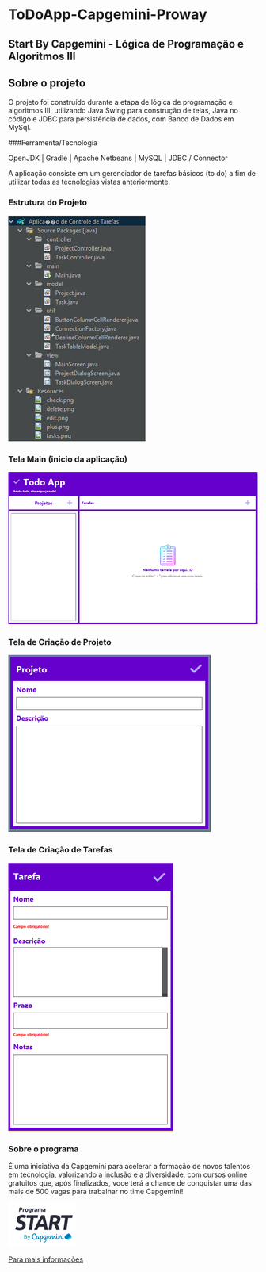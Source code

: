 # ToDoApp-Capgemini-Proway

## Start By Capgemini - Lógica de Programação e Algoritmos III 

## Sobre o projeto

O projeto foi construído durante a etapa de lógica de programação e algoritmos III, utilizando Java Swing para construção de telas, Java no código e JDBC para persistência de dados, com Banco de Dados em MySql.

###Ferramenta/Tecnologia

OpenJDK | Gradle | Apache Netbeans | MySQL | JDBC / Connector 

A aplicação consiste em um gerenciador de tarefas básicos (to do) a fim de utilizar todas as tecnologias vistas anteriormente. 

### Estrutura do Projeto

![image](https://github.com/NelsonKobayashi/ToDoApp-Capgemini-Proway/blob/main/imagens/estrutura%20do%20projeto.png)

### Tela Main (inicio da aplicação)

![image](https://github.com/NelsonKobayashi/ToDoApp-Capgemini-Proway/blob/main/imagens/main.png)

### Tela de Criação de Projeto

![image](https://github.com/NelsonKobayashi/ToDoApp-Capgemini-Proway/blob/main/imagens/AddProject.png)

### Tela de Criação de Tarefas 

![image](https://github.com/NelsonKobayashi/ToDoApp-Capgemini-Proway/blob/main/imagens/AddTask.png)

### Sobre o programa
É uma iniciativa da Capgemini para acelerar a formação de novos talentos em tecnologia, valorizando a inclusão e a diversidade, com cursos online gratuitos que, após finalizados, voce terá a chance de conquistar uma das mais de 500 vagas para trabalhar no time Capgemini!


![image](https://github.com/NelsonKobayashi/ToDoApp-Capgemini-Proway/blob/main/imagens/StartByCapgemini.png)

[Para mais informações](https://startcapgemini.com.br/)
